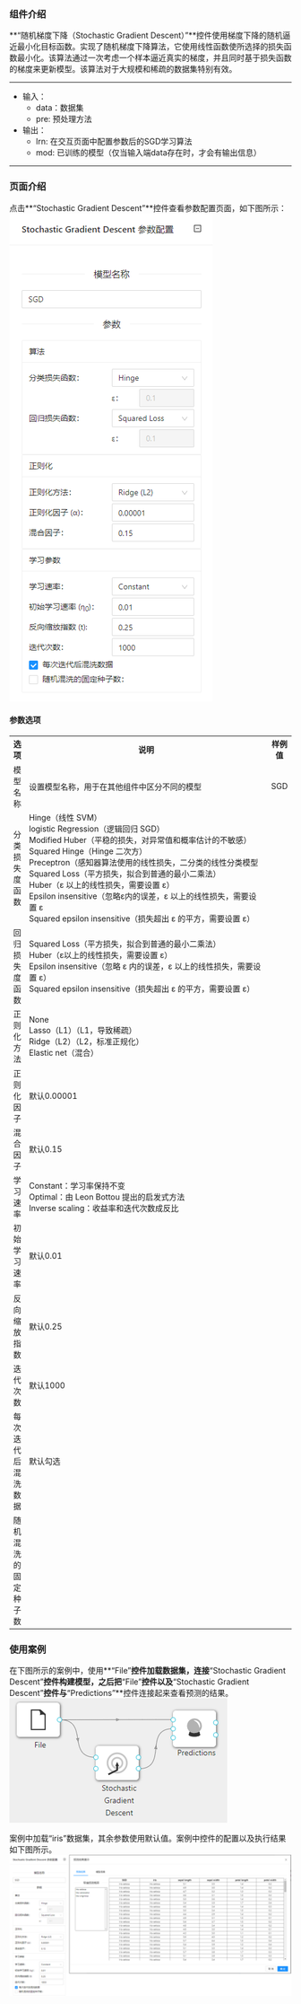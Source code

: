 ### 组件介绍
**“随机梯度下降（Stochastic Gradient Descent）”**控件使用梯度下降的随机逼近最小化目标函数。实现了随机梯度下降算法，它使用线性函数使所选择的损失函数最小化。该算法通过一次考虑一个样本逼近真实的梯度，并且同时基于损失函数的梯度来更新模型。该算法对于大规模和稀疏的数据集特别有效。

<hr/>

- 输入：
  - data：数据集
  - pre: 预处理方法
- 输出：
  - lrn: 在交互页面中配置参数后的SGD学习算法
  - mod: 已训练的模型（仅当输入端data存在时，才会有输出信息）

<hr/>


### 页面介绍
点击**“Stochastic Gradient Descent”**控件查看参数配置页面，如下图所示：  
![param](/img/aistudio/model/sgd/param.png)

#### 参数选项
<table>
  <tr>
    <th>选项</th>
    <th width="650">说明</th>
    <th>样例值</th>
  </tr>
  <tr>
      <td>模型名称</td> 
      <td>
      设置模型名称，用于在其他组件中区分不同的模型
      </td> 
      <td>SGD</td>
  </tr>
  <tr>
      <td>分类损失度函数</td> 
      <td>
      Hinge（线性 SVM）<br/>
      logistic Regression（逻辑回归 SGD） <br/>
      Modified Huber（平稳的损失，对异常值和概率估计的不敏感）<br/>
      Squared Hinge（Hinge 二次方）<br/>
      Preceptron（感知器算法使用的线性损失，二分类的线性分类模型<br/>
      Squared Loss（平方损失，拟合到普通的最小二乘法）<br/>
      Huber（ε 以上的线性损失，需要设置 ε）<br/>
      Epsilon insensitive（忽略ε内的误差，ε 以上的线性损失，需要设置 ε<br/>
      Squared epsilon insensitive（损失超出 ε 的平方，需要设置 ε）
      </td> 
      <td></td>
  </tr>
  <tr>
    <td>回归损失度函数</td> 
    <td>
    Squared Loss（平方损失，拟合到普通的最小二乘法）<br/>
    Huber（ε以上的线性损失，需要设置 ε）<br/>
    Epsilon insensitive（忽略 ε 内的误差，ε 以上的线性损失，需要设置 ε）<br/>
    Squared epsilon insensitive（损失超出 ε 的平方，需要设置 ε）
    </td> 
    <td></td>
  </tr>
  <tr>
    <td>正则化方法</td> 
    <td>
    None<br/>
    Lasso（L1）（L1，导致稀疏）<br/>
    Ridge（L2）（L2，标准正规化）<br/>
    Elastic net（混合）
    </td> 
    <td></td>
  </tr>
  <tr>
    <td>正则化因子</td> 
    <td>
    默认0.00001
    </td> 
    <td></td>
  </tr>
  <tr>
    <td>混合因子</td> 
    <td>
    默认0.15
    </td> 
    <td></td>
  </tr>
  <tr>
    <td>学习速率</td> 
    <td>
    Constant：学习率保持不变 <br/>
    Optimal：由 Leon Bottou 提出的启发式方法 <br/>
    Inverse scaling：收益率和迭代次数成反比
    </td> 
    <td></td>
  </tr>
  <tr>
    <td>初始学习速率</td> 
    <td>
    默认0.01
    </td> 
    <td></td>
  </tr>
  <tr>
    <td>反向缩放指数</td> 
    <td>
    默认0.25
    </td> 
    <td></td>
  </tr>
  <tr>
    <td>迭代次数</td> 
    <td>
    默认1000
    </td> 
    <td></td>
  </tr>
  <tr>
    <td>每次迭代后混洗数据</td> 
    <td>
    默认勾选
    </td> 
    <td></td>
  </tr>
  <tr>
    <td>随机混洗的固定种子数</td> 
    <td>
    </td> 
    <td></td>
  </tr>
</table>

### 使用案例
在下图所示的案例中，使用**“File”**控件加载数据集，连接**“Stochastic Gradient Descent”**控件构建模型，之后把**“File”**控件以及**“Stochastic Gradient Descent”**控件与**“Predictions”**控件连接起来查看预测的结果。  
![workflow](/img/aistudio/model/sgd/workflow.png)

案例中加载“iris”数据集，其余参数使用默认值。案例中控件的配置以及执行结果如下图所示。  
![workflow-result](/img/aistudio/model/sgd/workflow-result.png)